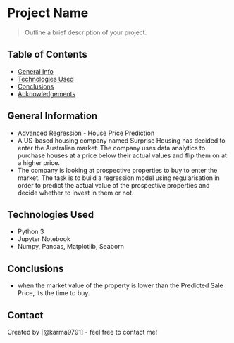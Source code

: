 # Project Name
> Outline a brief description of your project.


## Table of Contents
* [General Info](#general-information)
* [Technologies Used](#technologies-used)
* [Conclusions](#conclusions)
* [Acknowledgements](#acknowledgements)

<!-- You can include any other section that is pertinent to your problem -->

## General Information
- Advanced Regression - House Price Prediction
- A US-based housing company named Surprise Housing has decided to enter the Australian market. The company uses data analytics to purchase houses at a price below their actual values and flip them on at a higher price.
- The company is looking at prospective properties to buy to enter the market. The task is to build a regression model using regularisation in order to predict the actual value of the prospective properties and decide whether to invest in them or not.


<!-- You don't have to answer all the questions - just the ones relevant to your project. -->

## Technologies Used
- Python 3
- Jupyter Notebook
- Numpy, Pandas, Matplotlib, Seaborn

## Conclusions
- when the market value of the property is lower than the Predicted Sale Price, its the time to buy.

## Contact
Created by [@karma9791] - feel free to contact me!
